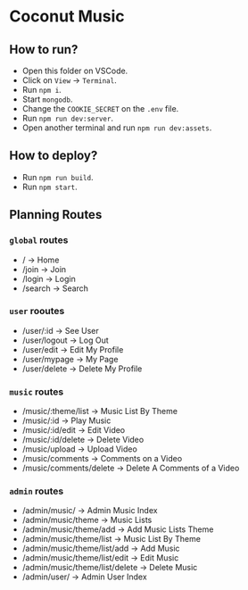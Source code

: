 # Coconut Music


## How to run?

- Open this folder on VSCode.
- Click on `View` -> `Terminal`.
- Run `npm i`.
- Start `mongodb`.
- Change the `COOKIE_SECRET` on the `.env` file.
- Run `npm run dev:server`.
- Open another terminal and run `npm run dev:assets`.


## How to deploy?

- Run `npm run build`.
- Run `npm start`.


## Planning Routes

### `global` routes
- / -> Home
- /join -> Join
- /login -> Login
- /search -> Search

### `user` rooutes
- /user/:id -> See User
- /user/logout -> Log Out
- /user/edit -> Edit My Profile
- /user/mypage -> My Page
- /user/delete -> Delete My Profile

### `music` routes
- /music/:theme/list -> Music List By Theme
- /music/:id -> Play Music
- /music/:id/edit -> Edit Video
- /music/:id/delete -> Delete Video
- /music/upload -> Upload Video
- /music/comments -> Comments on a Video
- /music/comments/delete -> Delete A Comments of a Video

### `admin` routes
- /admin/music/ -> Admin Music Index
- /admin/music/theme -> Music Lists
- /admin/music/theme/add -> Add Music Lists Theme
- /admin/music/theme/list -> Music List By Theme
- /admin/music/theme/list/add -> Add Music
- /admin/music/theme/list/edit -> Edit Music
- /admin/music/theme/list/delete -> Delete Music
- /admin/user/ -> Admin User Index



